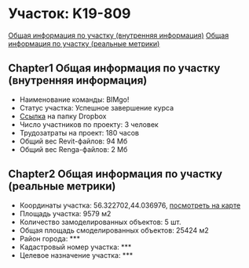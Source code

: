 # Участок: K19-809

[Общая информация по участку (внутренняя информация)](#Chapter1)
[Общая информация по участку (реальные метрики)](#Chapter2)
## <a id="test">Chapter1</a> Общая информация по участку (внутренняя информация)
+ Наименование команды: BIMgo!
+ Статус участка: Успешное завершение курса
+ [Ссылка](https://www.dropbox.com/sh/wvvgv1nw1iqred9/AABwhfuoFzPweo3frGtMIAzXa/K19_809?dl=0) на папку Dropbox
+ Число участников по проекту: 3 человек
+ Трудозатраты на проект: 180 часов
+ Общий вес Revit-файлов: 94 Мб
+ Общий вес Renga-файлов: 2 Мб
## <a id="test">Chapter2</a> Общая информация по участку (реальные метрики)
+ Координаты участка: 56.322702,44.036976, [посмотреть на карте](yandex.ru/maps/47/nizhny-novgorod/?ll=56.322702%2C44.036976&z=19)
+ Площадь участка: 9579 м2
+ Количество замоделированных объектов: 5 шт.
+ Общая площадь смоделированных объектов: 25424 м2
+ Район города: *** 
+ Кадастровый номер участка: *** 
+ Целевое назначение участка: *** 
